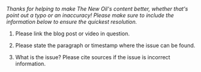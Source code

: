 _Thanks for helping to make The New Oil's content better, whether that's point out a typo or an inaccuracy! Please make sure to include the information below to ensure the quickest resolution._

1. Please link the blog post or video in question.

2. Please state the paragraph or timestamp where the issue can be found.

3. What is the issue? Please cite sources if the issue is incorrect information.
